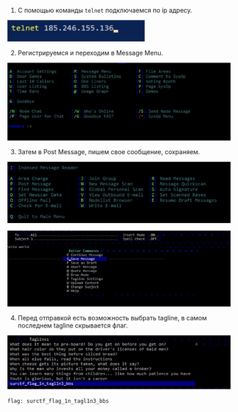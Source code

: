 1. C помощью команды `telnet` подключаемся по ip адресу.

![](src/image1.jpeg)

2. Регистрируемся и переходим в Message Menu.

![](src/image2.jpeg)

3. Затем в Post Message, пишем свое сообщение, сохраняем.

![](src/image3.jpeg)

![](src/image4.jpeg)

4. Перед отправкой есть возможность выбрать tagline, в самом последнем tagline скрывается флаг.

![](src/image5.jpeg)

`flag: surctf_flag_1n_tagl1n3_bbs`